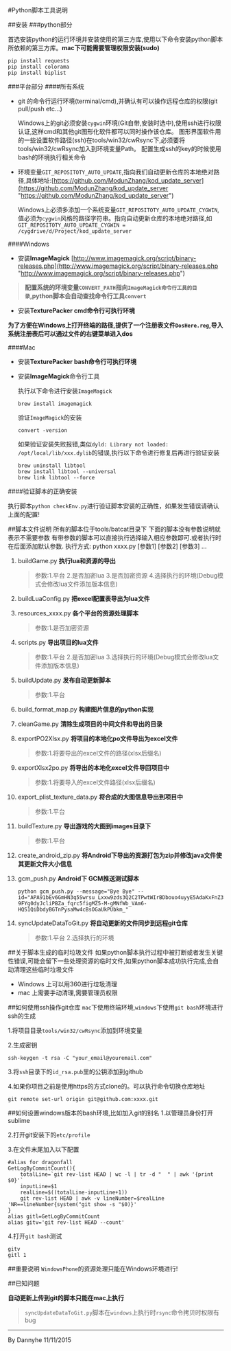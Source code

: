 #Python脚本工具说明

##安装
###python部分

首选安装python的运行环境并安装使用的第三方库,使用以下命令安装python脚本所依赖的第三方库。**mac下可能需要管理权限安装(sudo)**

	pip install requests
	pip install colorama
	pip install biplist

###平台部分 
####所有系统

* git 的命令行运行环境(terminal/cmd),并确认有可以操作远程仓库的权限(git pull/push etc...)

	Windows上的git必须安装`cygwin`环境(Git自带,安装时选中),使用ssh进行权限认证,这样cmd和其他git图形化软件都可以同时操作该仓库。
	图形界面软件用的一些设置软件路径(ssh)在tools/win32/cwRsync下,必须要将tools/win32/cwRsync加入到环境变量Path。
	配置生成ssh的key的时候使用bash的环境执行相关命令

* 环境变量`GIT_REPOSITOTY_AUTO_UPDATE`,指向我们自动更新仓库的本地绝对路径,具体地址:[https://github.com/ModunZhang/kod_update_server](https://github.com/ModunZhang/kod_update_server "https://github.com/ModunZhang/kod_update_server")

 
	Windows上必须多添加一个系统变量`GIT_REPOSITOTY_AUTO_UPDATE_CYGWIN`,值必须为`cygwin`风格的路径字符串。指向自动更新仓库的本地绝对路径,如`GIT_REPOSITOTY_AUTO_UPDATE_CYGWIN = /cygdrive/d/Project/kod_update_server`
	



####Windows

* 安装**ImageMagick** [http://www.imagemagick.org/script/binary-releases.php](http://www.imagemagick.org/script/binary-releases.php "http://www.imagemagick.org/script/binary-releases.php")
>**配置系统的环境变量`CONVERT_PATH`指向`ImageMagick命令行工具的目录`,python脚本会自动查找命令行工具`convert`**

* 安装**TexturePacker cmd命令行可执行环境**

**为了方便在Windows上打开终端的路径,提供了一个注册表文件`DosHere.reg`,导入系统注册表后可以通过文件的右键菜单进入dos**

####Mac
* 安装**TexturePacker bash命令行可执行环境**

* 安装**ImageMagick**命令行工具

	执行以下命令进行安装`ImageMagick`
	
	~~~
	brew install imagemagick
	~~~
	
	验证`ImageMagick`的安装

	~~~
	convert -version
	~~~
	
	如果验证安装失败报错,类似`dyld: Library not loaded: /opt/local/lib/xxx.dylib`的错误,执行以下命令进行修复后再进行验证安装
	
	~~~
	brew uninstall libtool
	brew install libtool --universal
	brew link libtool --force
	~~~
	
####验证脚本的正确安装

执行脚本`python checkEnv.py`进行验证脚本安装的正确性，如果发生错误请确认上面的配置!

##脚本文件说明
	所有的脚本位于tools/batcat目录下
	下面的脚本没有参数说明就表示不需要参数
	有带参数的脚本可以直接执行选择输入相应参数即可.或者执行时在后面添加默认参数.
	执行方式:
		python xxxx.py [参数1] [参数2] [参数3] ...
	

1. buildGame.py **执行lua和资源的导出**
	
	> 参数:1.平台  2.是否加密lua  3.是否加密资源  4.选择执行的环境(Debug模式会修改lua文件添加版本信息)
2. buildLuaConfig.py **把excel配置表导出为lua文件**
3. resources_xxxx.py **各个平台的资源处理脚本**
	
	> 参数:1.是否加密资源
4. scripts.py **导出项目的lua文件**
	
	> 参数:1.平台  2.是否加密lua 3.选择执行的环境(Debug模式会修改lua文件添加版本信息)
5. buildUpdate.py **发布自动更新脚本**
	
	> 参数:1.平台
6. build_format_map.py **构建图片信息的python实现**
7. cleanGame.py **清除生成项目的中间文件和导出的目录**
8. exportPO2Xlsx.py **将项目的本地化po文件导出为excel文件**
	
	> 参数:1.将要导出的excel文件的路径(xlsx后缀名)
9. exportXlsx2po.py **将导出的本地化excel文件导回项目中**
	
	> 参数:1.将要导入的excel文件路径(xlsx后缀名)
10. export_plist_texture_data.py **将合成的大图信息导出到项目中**
	
	> 参数:1.平台
11. buildTexture.py **导出游戏的大图到images目录下**
	
	> 参数:1.平台
12. create_android_zip.py **将Android下导出的资源打包为zip并修改java文件使其更新文件大小信息**
13. gcm_push.py **Android下 GCM推送测试脚本**
	
	`python gcm_push.py --message="Bye Bye" --id="APA91bEv6GmHN3q5Swrsu_Lxxw9zds3Q2C2TPwtWIrBDbouo4uyyE5AdaKxFnZ39FYg0dyJcliPBZa_fqrc5figMZ5-M-gMNfWb_VAm6-HQS1QiDbdyBGTnPysaMw4cBsOGaUkPUbkm_"`

14. syncUpdateDataToGit.py **将自动更新的文件同步到远程git仓库**
	
	> 参数:1.平台 2.选择执行的环境

##关于脚本生成的临时垃圾文件
如果python脚本执行过程中被打断或者发生关键性错误,可能会留下一些处理资源的临时文件,如果python脚本成功执行完成,会自动清理这些临时垃圾文件

* Windows 上可以用360进行垃圾清理
* mac 上需要手动清理,需要管理员权限

##如何使用ssh操作git仓库
`mac`下使用终端环境,`windows`下使用`git bash`环境进行ssh的生成

1.将项目目录`tools/win32/cwRsync`添加到环境变量

2.生成密钥
	
	ssh-keygen -t rsa -C "your_email@youremail.com"

3.将`ssh`目录下的`id_rsa.pub`里的公钥添加到github

4.如果你项目之前是使用https的方式clone的。可以执行命令切换仓库地址

	git remote set-url origin git@github.com:xxxx.git 

##如何设置windows版本的bash环境,比如加入git的别名
1.以管理员身份打开sublime

2.打开git安装下的`etc/profile`

3.在文件末尾加入以下配置

	#alias for dragonfall
	GetLogByCommitCount(){
  		totalLine=`git rev-list HEAD | wc -l | tr -d "  " | awk '{print $0}'`
  		inputLine=$1
  		realLine=$((totalLine-inputLine+1))
  		git rev-list HEAD | awk -v lineNumber=$realLine 'NR==lineNumber{system("git show -s "$0)}'
	}
	alias gitl=GetLogByCommitCount
	alias gitv='git rev-list HEAD --count'	

4.打开`git bash`测试

	gitv
	gitl 1

##重要说明
`WindowsPhone`的资源处理只能在Windows环境进行!

##已知问题

**自动更新上传到git的脚本只能在mac上执行**

> `syncUpdateDataToGit.py`脚本在`windows`上执行时`rsync`命令拷贝时权限有bug

----
By Dannyhe 11/11/2015